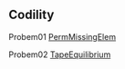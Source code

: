 ## Codility
Probem01 [PermMissingElem](https://app.codility.com/programmers/lessons/3-time_complexity/perm_missing_elem/)

Probem02 [TapeEquilibrium](https://app.codility.com/programmers/lessons/3-time_complexity/tape_equilibrium/)
